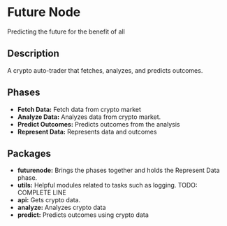 # Future Node 
Predicting the future for the benefit of all
## Description
A crypto auto-trader that fetches, analyzes, and predicts outcomes.

## Phases
* **Fetch Data:** Fetch data from crypto market
* **Analyze Data:** Analyzes data from crypto market.
* **Predict Outcomes:** Predicts outcomes from the analysis
* **Represent Data:** Represents data and outcomes

## Packages
* **futurenode:** Brings the phases together and holds the Represent Data phase.
* **utils:** Helpful modules related to tasks such as logging. TODO: COMPLETE LINE
* **api:** Gets crypto data.
* **analyze:** Analyzes crypto data
* **predict:** Predicts outcomes using crypto data
